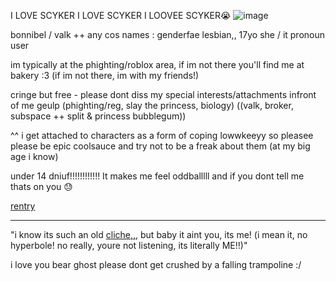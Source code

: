 I LOVE SCYKER I LOVE SCYKER I LOOVEE SCYKER😭
![image](https://github.com/user-attachments/assets/e2e9d9a6-f83c-45f0-8471-466dc10c44d7)



bonnibel / valk ++ any cos names : genderfae lesbian,, 17yo she / it pronoun user

im typically at the phighting/roblox area, if im not there you'll find me at bakery :3 (if im not there, im with my friends!)

cringe but free - please dont diss my special interests/attachments infront of me geulp (phighting/reg, slay the princess, biology) ((valk, broker, subspace ++ split & princess bubblegum))

^^ i get attached to characters as a form of coping lowwkeeyy so pleasee please be epic coolsauce and try not to be a freak about them (at my big age i know)

under 14 dniuf!!!!!!!!!!!! It makes me feel oddballlll and if you dont tell me thats on you 😓

[rentry](https://rentry.co/diallup)

---

"i know its such an old [cliche,,,](https://open.spotify.com/track/4atoVaweAZGR0nEUZseIC0?si=2b40f662ff934d37) but baby it aint you, its me! (i mean it, no hyperbole! no really, youre not listening, its literally ME!!)"

i love you bear ghost please dont get crushed by a falling trampoline :/
